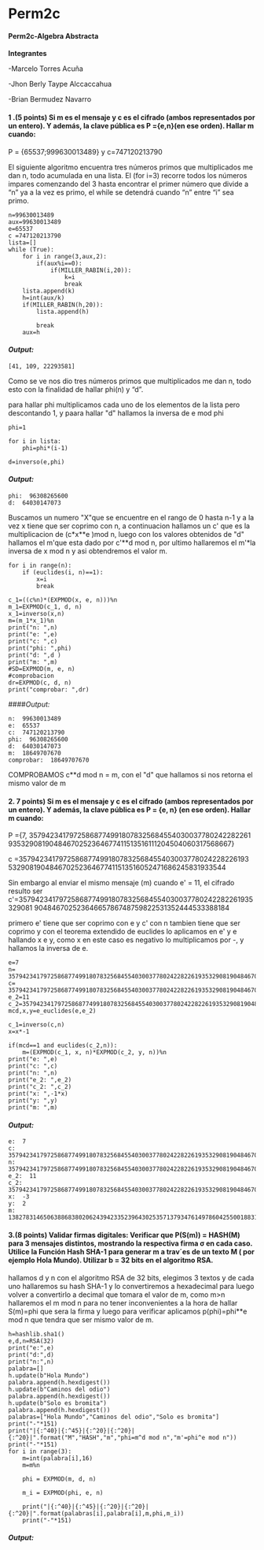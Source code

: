 # Perm2c
####  Perm2c-Algebra Abstracta

**Integrantes**

-Marcelo Torres Acuña

-Jhon Berly Taype Alccaccahua 

-Brian Bermudez Navarro

#### 1 .(5 points) Si m es el mensaje y c es el cifrado (ambos representados por un entero). Y además, la clave pública es P ={e,n}(en ese orden). Hallar m cuando:

P = {65537;999630013489} y c=747120213790

El siguiente algoritmo encuentra tres números primos que multiplicados me dan n, todo acumulada en una lista.
El (for i=3) recorre todos los números impares comenzando del 3 hasta encontrar el primer número que divide a “n” ya a la vez es primo, el while se detendrá cuando “n” entre “i” sea primo.

```
n=99630013489
aux=99630013489
e=65537
c =747120213790
lista=[]
while (True):
    for i in range(3,aux,2):
        if(aux%i==0):
            if(MILLER_RABIN(i,20)):
                k=i
                break
    lista.append(k)
    h=int(aux/k)
    if(MILLER_RABIN(h,20)):
        lista.append(h)
        
        break
    aux=h

```

#### *Output:*

```
[41, 109, 22293581]
```
Como se ve nos dio tres números primos que multiplicados me dan n, todo esto con la finalidad de hallar phi(n) y “d”. 

para hallar phi multiplicamos cada uno de los elementos de la lista pero descontando 1, y paara hallar "d" hallamos la inversa de e mod phi
```
phi=1 
 
for i in lista:
    phi=phi*(i-1)

d=inverso(e,phi)
```
#### *Output:*
```
phi:  96308265600
d:  64030147073
```

Buscamos un numero "X"que se encuentre en el rango de 0 hasta n-1 y a la vez x tiene que ser coprimo con n, a continuacion hallamos un c' que es la multiplicacion de 
(c*x**e )mod n, luego con los valores obtenidos de "d" hallamos el m'que esta dado por c'**d mod n, por ultimo hallaremos el m'*la inversa de x mod n y asi obtendremos
el valor m.
```
for i in range(n):
    if (euclides(i, n)==1):
        x=i
        break

c_1=((c%n)*(EXPMOD(x, e, n)))%n
m_1=EXPMOD(c_1, d, n)
x_1=inverso(x,n)
m=(m_1*x_1)%n
print("n: ",n)
print("e: ",e)
print("c: ",c)
print("phi: ",phi)
print("d: ",d )
print("m: ",m)
#SD=EXPMOD(m, e, n)
#comprobacion
dr=EXPMOD(c, d, n)
print("comprobar: ",dr)
```
####*Output:*
```
n:  99630013489
e:  65537
c:  747120213790
phi:  96308265600
d:  64030147073
m:  18649707670
comprobar:  18649707670
```
COMPROBAMOS c**d mod n = m, con el "d" que hallamos si nos retorna el mismo valor de m

#### 2. 7 points) Si m es el mensaje y c es el cifrado (ambos representados por un entero). Y además, la clave pública es P = {e, n} (en ese orden). Hallar m cuando:

P ={7, 357942341797258687749918078325684554030037780242282261
93532908190484670252364677411513516111204504060317568667}

c =35794234179725868774991807832568455403003778024228226193
532908190484670252364677411513516052471686245831933544

Sin embargo al enviar el mismo mensaje (m) cuando e' = 11, el cifrado resulto ser
c'=357942341797258687749918078325684554030037780242282261935329081
90484670252364665786748759822531352444533388184

primero e' tiene que ser coprimo con e y c' con n tambien tiene que ser coprimo y con el teorema extendido de euclides lo aplicamos en e' y e hallando x e y, como
x en este caso es negativo lo multiplicamos por -, y hallamos la inversa de e.
```
e=7
n=  35794234179725868774991807832568455403003778024228226193532908190484670252364677411513516111204504060317568667
c=  35794234179725868774991807832568455403003778024228226193532908190484670252364677411513516052471686245831933544
e_2=11
c_2=35794234179725868774991807832568455403003778024228226193532908190484670252364665786748759822531352444533388184
mcd,x,y=e_euclides(e,e_2)

c_1=inverso(c,n)
x=x*-1

if(mcd==1 and euclides(c_2,n)):
    m=(EXPMOD(c_1, x, n)*EXPMOD(c_2, y, n))%n
print("e: ",e)
print("c: ",c)
print("n: ",n)
print("e_2: ",e_2)
print("c_2: ",c_2)
print("x: ",-1*x)
print("y: ",y)
print("m: ",m)
```

#### *Output:*
```
e:  7
c:  35794234179725868774991807832568455403003778024228226193532908190484670252364677411513516052471686245831933544
n:  35794234179725868774991807832568455403003778024228226193532908190484670252364677411513516111204504060317568667
e_2:  11
c_2:  35794234179725868774991807832568455403003778024228226193532908190484670252364665786748759822531352444533388184
x:  -3
y:  2
m:  13827831465063886838020624394233523964302535713793476149786042550018831062823603673726648906292457820275857059

```
#### 3.(8 points) Validar firmas digitales: Verificar que P(S(m)) = HASH(M) para 3 mensajes distintos, mostrando la respectiva firma σ en cada caso. Utilice la Función Hash SHA-1 para generar m a trav´es de un texto M ( por ejemplo Hola Mundo). Utilizar b = 32 bits en el algoritmo RSA.


hallamos d y n con el algoritmo RSA de 32 bits, elegimos 3 textos y de cada uno hallaremos su hash SHA-1 y lo convertiremos a hexadecimal para luego volver a convertirlo a decimal que tomara el valor de m, como m>n hallaremos el m mod n para no tener inconvenientes a la hora de hallar S(m)=phi que sera la firma y luego para verificar aplicamos p(phi)=phi**e mod n que tendra que ser mismo valor de m.

```
h=hashlib.sha1()  
e,d,n=RSA(32)
print("e:",e)
print("d:",d)
print("n:",n)
palabra=[]
h.update(b"Hola Mundo")
palabra.append(h.hexdigest())
h.update(b"Caminos del odio")
palabra.append(h.hexdigest())
h.update(b"Solo es bromita")
palabra.append(h.hexdigest())
palabras=["Hola Mundo","Caminos del odio","Solo es bromita"]
print("-"*151)
print("|{:^40}|{:^45}|{:^20}|{:^20}|{:^20}|".format("M","HASH","m","phi=m^d mod n","m'=phi^e mod n"))
print("-"*151)
for i in range(3):    
    m=int(palabra[i],16)
    m=m%n
    
    phi = EXPMOD(m, d, n)
    
    m_i = EXPMOD(phi, e, n)
    
    print("|{:^40}|{:^45}|{:^20}|{:^20}|{:^20}|".format(palabras[i],palabra[i],m,phi,m_i))
    print("-"*151)
```

#### *Output:*
```


```




